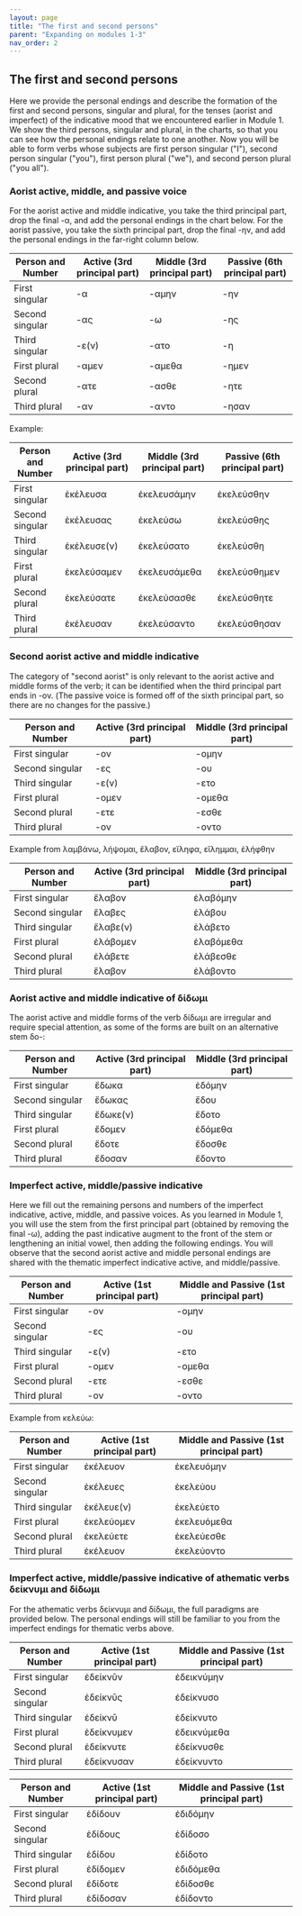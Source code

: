 ```yaml
---
layout: page
title: "The first and second persons"
parent: "Expanding on modules 1-3"
nav_order: 2
---
```


## The first and second persons

Here we provide the personal endings and describe the formation of the first and second persons, singular and plural, for the tenses (aorist and imperfect) of the indicative mood that we encountered earlier in Module 1. We show the third persons, singular and plural, in the charts, so that you can see how the personal endings relate to one another. Now you will be able to form verbs whose subjects are first person singular ("I"), second person singular ("you"), first person plural ("we"), and second person plural ("you all").

### Aorist active, middle, and passive voice

For the aorist active and middle indicative, you take the third principal part, drop the final -α, and add the personal endings in the chart below. For the aorist passive, you take the sixth principal part, drop the final -ην, and add the personal endings in the far-right column below.

|  Person and Number | Active (3rd principal part) | Middle (3rd principal part) | Passive (6th principal part) |
| --- | --- | --- | --- |
| First singular | -α | -αμην | -ην |
| Second singular | -ας | -ω | -ης|
| Third singular | -ε(ν) | -ατο | -η |
| First plural | -αμεν | -αμεθα | -ημεν |
| Second plural | -ατε | -ασθε | -ητε |
| Third plural | -αν | -αντο | -ησαν |

Example:

|  Person and Number | Active (3rd principal part) | Middle (3rd principal part) | Passive (6th principal part) |
| --- | --- | --- | --- |
| First singular | ἐκέλευσα | ἐκελευσάμην | ἐκελεύσθην |
| Second singular | ἐκέλευσας | ἐκελεύσω | ἐκελεύσθης|
| Third singular | ἐκέλευσε(ν) | ἐκελεύσατο | ἐκελεύσθη |
| First plural | ἐκελεύσαμεν | ἐκελευσάμεθα | ἐκελεύσθημεν |
| Second plural | ἐκελεύσατε | ἐκελεύσασθε | ἐκελεύσθητε |
| Third plural | ἐκέλευσαν | ἐκελεύσαντο | ἐκελεύσθησαν |

### Second aorist active and middle indicative

The category of "second aorist" is only relevant to the aorist active and middle forms of the verb; it can be identified when the third principal part ends in -ον. (The passive voice is formed off of the sixth principal part, so there are no changes for the passive.) 

|  Person and Number | Active (3rd principal part) | Middle (3rd principal part) | 
| --- | --- | --- |
| First singular | -ον | -ομην |
| Second singular | -ες | -ου | 
| Third singular | -ε(ν) | -ετο |
| First plural | -ομεν | -ομεθα |
| Second plural | -ετε | -εσθε |
| Third plural | -ον | -οντο |

Example from λαμβάνω, λήψομαι, ἔλαβον, εἴληφα, εἴλημμαι, ἐλήφθην

|  Person and Number | Active (3rd principal part) | Middle (3rd principal part) | 
| --- | --- | --- |
| First singular | ἔλαβον | ἐλαβόμην |
| Second singular | ἔλαβες | ἐλάβου | 
| Third singular | ἔλαβε(ν) | ἐλάβετο |
| First plural | ἐλάβομεν | ἐλαβόμεθα |
| Second plural | ἐλάβετε | ἐλάβεσθε |
| Third plural | ἔλαβον| ἐλάβοντο |

### Aorist active and middle indicative of δίδωμι

The aorist active and middle forms of the verb δίδωμι are irregular and require special attention, as some of the forms are built on an alternative stem δο-:

|  Person and Number | Active (3rd principal part) | Middle (3rd principal part) | 
| --- | --- | --- |
| First singular | ἔδωκα | ἐδόμην |
| Second singular | ἔδωκας | ἔδου | 
| Third singular | ἔδωκε(ν) | ἔδοτο |
| First plural | ἔδομεν | ἐδόμεθα |
| Second plural | ἔδοτε | ἔδοσθε |
| Third plural | ἔδοσαν| ἔδοντο |

### Imperfect active, middle/passive indicative

Here we fill out the remaining persons and numbers of the imperfect indicative, active, middle, and passive voices.  As you learned in Module 1, you will use the stem from the first principal part (obtained by removing the final -ω), adding the past indicative augment to the front of the stem or lengthening an initial vowel, then adding the following endings. You will observe that the second aorist active and middle personal endings are shared with the thematic imperfect indicative active, and middle/passive.

|  Person and Number | Active (1st principal part) | Middle and Passive (1st principal part) | 
| --- | --- | --- |
| First singular | -ον | -ομην |
| Second singular | -ες | -ου | 
| Third singular | -ε(ν) | -ετο |
| First plural | -ομεν | -ομεθα |
| Second plural | -ετε | -εσθε |
| Third plural | -ον | -οντο |

Example from κελεύω:

|  Person and Number | Active (1st principal part) | Middle and Passive (1st principal part) | 
| --- | --- | --- |
| First singular | ἐκέλευον | ἐκελευόμην |
| Second singular | ἐκέλευες | ἐκελεύου | 
| Third singular | ἐκέλευε(ν) | ἐκελεύετο |
| First plural | ἐκελεύομεν | ἐκελευόμεθα |
| Second plural | ἐκελεύετε | ἐκελεύεσθε |
| Third plural | ἐκέλευον | ἐκελεύοντο |

### Imperfect active, middle/passive indicative of athematic verbs δείκνυμι and δίδωμι

For the athematic verbs δείκνυμι and δίδωμι, the full paradigms are provided below. The personal endings will still be familiar to you from the imperfect endings for thematic verbs above. 

|  Person and Number | Active (1st principal part) | Middle and Passive (1st principal part) | 
| --- | --- | --- |
| First singular | ἐδείκνῡν | ἐδεικνύμην |
| Second singular | ἐδείκνῡς | ἐδείκνυσο | 
| Third singular | ἐδείκνῡ | ἐδείκνυτο |
| First plural | ἐδείκνυμεν | ἐδεικνύμεθα|
| Second plural | ἐδείκνυτε | ἐδείκνυσθε |
| Third plural | ἐδείκνυσαν | ἐδείκνυντο |

|  Person and Number | Active (1st principal part) | Middle and Passive (1st principal part) | 
| --- | --- | --- |
| First singular | ἐδίδουν| ἐδιδόμην |
| Second singular | ἐδίδους | ἐδίδοσο | 
| Third singular | ἐδίδου | ἐδίδοτο |
| First plural | ἐδίδομεν | ἐδιδόμεθα |
| Second plural | ἐδίδοτε | ἐδίδοσθε |
| Third plural | ἐδίδοσαν | ἐδίδοντο |
